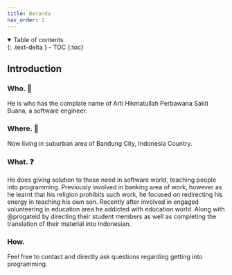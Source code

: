 ```yaml
---
title: Beranda
nav_order: 1
---
```


<details open markdown="block">
  <summary>
    Table of contents
  </summary>
  {: .text-delta }
- TOC
{:toc}
</details>

## Introduction
### Who. 🤝
He is who has the complate name of Arti Hikmatullah Perbawana Sakti Buana, a software engineer. 

### Where. 📍
Now living in suburban area of Bandung City, Indonesia Country.

### What. ❓
He does giving solution to those need in software world, teaching people into programming.
Previously involved in banking area of work, however as he learnt that his religion prohibits such work, he focused on redirecting his energy in teaching his own son.
Recently after involved in engaged volunteering in education area he addicted with education world.
Along with @progateid by directing their student members as well as completing the translation of their material into Indonesian.

### How.
Feel free to contact and directly ask questions regarding getting into programming.
